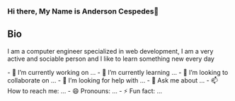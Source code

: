 ### Hi there, My Name is Anderson Cespedes👋

<h2>Bio</h2>
<p>I am a computer engineer specialized in web development, I am a very active and sociable person and I like to learn something new every day</p>
- 🔭 I’m currently working on ...
- 🌱 I’m currently learning ...
- 👯 I’m looking to collaborate on ...
- 🤔 I’m looking for help with ...
- 💬 Ask me about ...
- 📫 How to reach me: ...
- 😄 Pronouns: ...
- ⚡ Fun fact: ...

